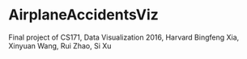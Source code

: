 # AirplaneAccidentsViz
Final project of CS171, Data Visualization 2016, Harvard
Bingfeng Xia, Xinyuan Wang, Rui Zhao, Si Xu

